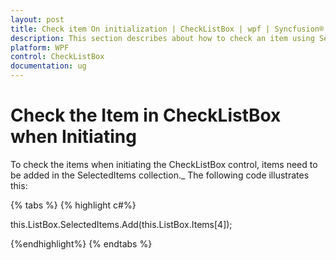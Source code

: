 ```yaml
---
layout: post
title: Check item On initialization | CheckListBox | wpf | Syncfusion®
description: This section describes about how to check an item using SelectedItems in CheckListBox when initiating 
platform: WPF
control: CheckListBox
documentation: ug
---
```


# Check the Item in CheckListBox when Initiating

To check the items when initiating the CheckListBox control, items need to be added in the SelectedItems collection._ The following code illustrates this:

{% tabs %}
{% highlight c#%}

this.ListBox.SelectedItems.Add(this.ListBox.Items[4]);

{%endhighlight%}
{% endtabs %}
